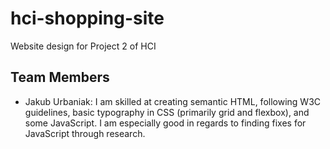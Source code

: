 # hci-shopping-site
Website design for Project 2 of HCI

## Team Members

* Jakub Urbaniak: I am skilled at creating semantic HTML, following W3C guidelines,
  basic typography in CSS (primarily grid and flexbox), and some JavaScript.
  I am especially good in regards to finding fixes for JavaScript through research.
